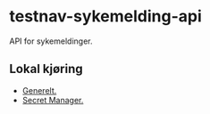 # testnav-sykemelding-api
API for sykemeldinger.

## Lokal kjøring
* [Generelt.](../../docs/local_general.md)
* [Secret Manager.](../../docs/local_secretmanager.md)
